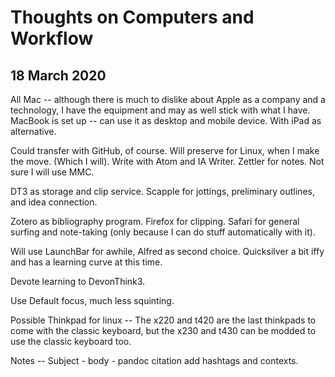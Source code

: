 # Thoughts on Computers and Workflow

## 18 March 2020

All Mac -- although there is much to dislike about Apple as a company and a technology, I have the equipment and may as well stick with what I have. MacBook is set up -- can use it as desktop and mobile device. With iPad as alternative.

Could transfer with GitHub, of course. Will preserve for Linux, when I make the move. (Which I will). Write with Atom and IA Writer. Zettler for notes. Not sure I will use MMC.

DT3 as storage and clip service. Scapple for jottings, preliminary outlines, and idea connection.

Zotero as bibliography program. Firefox for clipping. Safari for general surfing and note-taking (only because I can do stuff automatically with it).

Will use LaunchBar for awhile, Alfred as second choice. Quicksilver a bit iffy and has a learning curve at this time.

Devote learning to DevonThink3.

Use Default focus, much less squinting.

Possible Thinkpad for linux -- The x220 and t420 are the last thinkpads to come with the classic keyboard, but the x230 and t430 can be modded to use the classic keyboard too.

Notes -- Subject - body - pandoc citation add hashtags and contexts.
